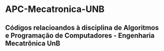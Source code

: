 # APC-Mecatronica-UNB

## Códigos relacioandos à disciplina de Algoritmos e Programação de Computadores - Engenharia Mecatrônica UnB
